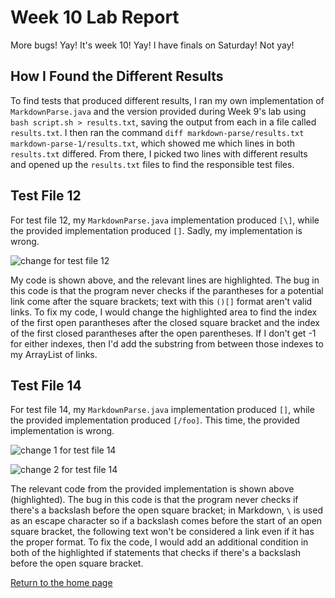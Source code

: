 # Week 10 Lab Report
More bugs! Yay! It's week 10! Yay! I have finals on Saturday! Not yay!

## How I Found the Different Results
To find tests that produced different results, I ran my own implementation of `MarkdownParse.java` and the version provided during Week 9's lab using `bash script.sh > results.txt`, saving the output from each in a file called `results.txt`. I then ran the command `diff markdown-parse/results.txt markdown-parse-1/results.txt`, which showed me which lines in both `results.txt` differed. From there, I picked two lines with different results and opened up the `results.txt` files to find the responsible test files.

## Test File 12
For test file 12, my `MarkdownParse.java` implementation produced `[\]`, while the provided implementation produced `[]`. Sadly, my implementation is wrong. 

![change for test file 12](https://maotcha.github.io/cse15l-lab-reports/test-file-12-change.png)

My code is shown above, and the relevant lines are highlighted. The bug in this code is that the program never checks if the parantheses for a potential link come after the square brackets; text with this `()[]` format aren't valid links. To fix my code, I would change the highlighted area to find the index of the first open parantheses after the closed square bracket and the index of the first closed parantheses after the open parentheses. If I don't get -1 for either indexes, then I'd add the substring from between those indexes to my ArrayList of links.

## Test File 14
For test file 14, my `MarkdownParse.java` implementation produced `[]`, while the provided implementation produced `[/foo]`. This time, the provided implementation is wrong.

![change 1 for test file 14](https://maotcha.github.io/cse15l-lab-reports/test-file-14-change-1.png)

![change 2 for test file 14](https://maotcha.github.io/cse15l-lab-reports/test-file-14-change-2.png)

The relevant code from the provided implementation is shown above (highlighted). The bug in this code is that the program never checks if there's a backslash before the open square bracket; in Markdown, `\` is used as an escape character so if a backslash comes before the start of an open square bracket, the following text won't be considered a link even if it has the proper format. To fix the code, I would add an additional condition in both of the highlighted if statements that checks if there's a backslash before the open square bracket. 

[Return to the home page](https://maotcha.github.io/cse15l-lab-reports/)
